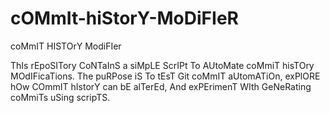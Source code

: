 # cOMmIt-hiStorY-MoDiFIeR
coMmIT HISTOrY ModiFIer

ThIs rEpoSITory CoNTaInS a siMpLE ScrIPt To AUtoMate coMmiT hisTOry MOdIFicaTions. The puRPose iS To tEsT Git coMmIT aUtomATiOn, exPlORE hOw COmmIT hIstorY can bE alTerEd, And exPErimenT WIth GeNeRating coMmiTs uSing scripTS.
